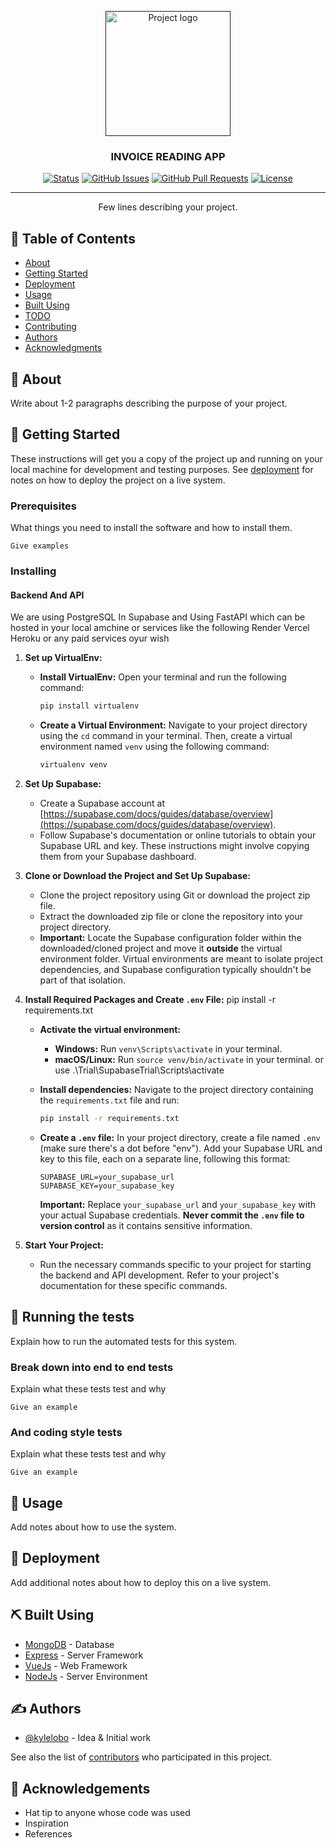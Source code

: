<p align="center">
  <a href="" rel="noopener">
 <img width=200px height=200px src="https://i.imgur.com/6wj0hh6.jpg" alt="Project logo"></a>
</p>

<h3 align="center">INVOICE READING APP</h3>

<div align="center">

[![Status](https://img.shields.io/badge/status-active-success.svg)]()
[![GitHub Issues](https://img.shields.io/github/issues/kylelobo/The-Documentation-Compendium.svg)](https://github.com/kylelobo/The-Documentation-Compendium/issues)
[![GitHub Pull Requests](https://img.shields.io/github/issues-pr/kylelobo/The-Documentation-Compendium.svg)](https://github.com/kylelobo/The-Documentation-Compendium/pulls)
[![License](https://img.shields.io/badge/license-MIT-blue.svg)](/LICENSE)

</div>

---

<p align="center"> Few lines describing your project.
    <br> 
</p>

## 📝 Table of Contents

- [About](#about)
- [Getting Started](#getting_started)
- [Deployment](#deployment)
- [Usage](#usage)
- [Built Using](#built_using)
- [TODO](../TODO.md)
- [Contributing](../CONTRIBUTING.md)
- [Authors](#authors)
- [Acknowledgments](#acknowledgement)

## 🧐 About <a name = "about"></a>

Write about 1-2 paragraphs describing the purpose of your project.

## 🏁 Getting Started <a name = "getting_started"></a>

These instructions will get you a copy of the project up and running on your local machine for development and testing purposes. See [deployment](#deployment) for notes on how to deploy the project on a live system.

### Prerequisites

What things you need to install the software and how to install them.

```
Give examples
```

### Installing
#### Backend And API
We are using PostgreSQL In Supabase and Using FastAPI which can be hosted in your local amchine or services like the following
Render
Vercel
Heroku
or any paid services oyur wish
1. **Set up VirtualEnv:**

   - **Install VirtualEnv:** Open your terminal and run the following command:

     ```bash
     pip install virtualenv
     ```

   - **Create a Virtual Environment:** Navigate to your project directory using the `cd` command in your terminal. Then, create a virtual environment named `venv` using the following command:

     ```bash
     virtualenv venv
     ```

2. **Set Up Supabase:**

   - Create a Supabase account at [https://supabase.com/docs/guides/database/overview](https://supabase.com/docs/guides/database/overview).
   - Follow Supabase's documentation or online tutorials to obtain your Supabase URL and key. These instructions might involve copying them from your Supabase dashboard.

3. **Clone or Download the Project and Set Up Supabase:**

   - Clone the project repository using Git or download the project zip file.
   - Extract the downloaded zip file or clone the repository into your project directory.
   - **Important:** Locate the Supabase configuration folder within the downloaded/cloned project and move it **outside** the virtual environment folder. Virtual environments are meant to isolate project dependencies, and Supabase configuration typically shouldn't be part of that isolation.

4. **Install Required Packages and Create `.env` File:**
    pip install -r requirements.txt
   - **Activate the virtual environment:**
     - **Windows:** Run `venv\Scripts\activate` in your terminal.
     - **macOS/Linux:** Run `source venv/bin/activate` in your terminal.
     or use .\Trial\SupabaseTrial\Scripts\activate  
   - **Install dependencies:** Navigate to the project directory containing the `requirements.txt` file and run:

     ```bash
     pip install -r requirements.txt
     ```

   - **Create a `.env` file:** In your project directory, create a file named `.env` (make sure there's a dot before "env"). Add your Supabase URL and key to this file, each on a separate line, following this format:

     ```
     SUPABASE_URL=your_supabase_url
     SUPABASE_KEY=your_supabase_key
     ```

     **Important:** Replace `your_supabase_url` and `your_supabase_key` with your actual Supabase credentials. **Never commit the `.env` file to version control** as it contains sensitive information.

5. **Start Your Project:**

   - Run the necessary commands specific to your project for starting the backend and API development. Refer to your project's documentation for these specific commands.

## 🔧 Running the tests <a name = "tests"></a>

Explain how to run the automated tests for this system.

### Break down into end to end tests

Explain what these tests test and why

```
Give an example
```

### And coding style tests

Explain what these tests test and why

```
Give an example
```

## 🎈 Usage <a name="usage"></a>

Add notes about how to use the system.

## 🚀 Deployment <a name = "deployment"></a>

Add additional notes about how to deploy this on a live system.

## ⛏️ Built Using <a name = "built_using"></a>

- [MongoDB](https://www.mongodb.com/) - Database
- [Express](https://expressjs.com/) - Server Framework
- [VueJs](https://vuejs.org/) - Web Framework
- [NodeJs](https://nodejs.org/en/) - Server Environment

## ✍️ Authors <a name = "authors"></a>

- [@kylelobo](https://github.com/kylelobo) - Idea & Initial work

See also the list of [contributors](https://github.com/kylelobo/The-Documentation-Compendium/contributors) who participated in this project.

## 🎉 Acknowledgements <a name = "acknowledgement"></a>

- Hat tip to anyone whose code was used
- Inspiration
- References



